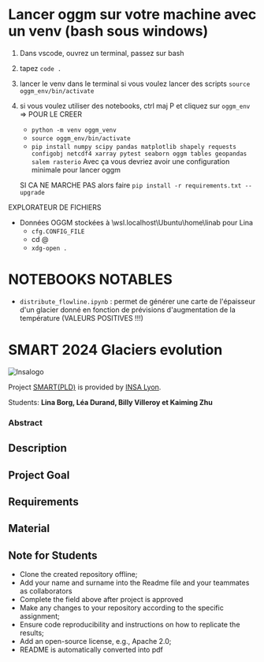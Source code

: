 # Lancer oggm sur votre machine avec un venv (bash sous windows)

1. Dans vscode, ouvrez un terminal, passez sur bash
2. tapez `code .`
3. lancer le venv dans le terminal si vous voulez lancer des scripts `source oggm_env/bin/activate`
4. si vous voulez utiliser des notebooks, ctrl maj P et cliquez sur `oggm_env`
    => POUR LE CREER
    - `python -m venv oggm_venv`
    - `source oggm_env/bin/activate`
    - `pip install numpy scipy pandas matplotlib shapely requests configobj netcdf4 xarray pytest seaborn oggm tables geopandas salem rasterio`
    Avec ça vous devriez avoir une configuration minimale pour lancer oggm

    SI CA NE MARCHE PAS alors faire `pip install -r requirements.txt --upgrade`


EXPLORATEUR DE FICHIERS
- Données OGGM stockées à \\wsl.localhost\Ubuntu\home\linab pour Lina
    - `cfg.CONFIG_FILE`
    - cd @
    - `xdg-open .`


# NOTEBOOKS NOTABLES
- `distribute_flowline.ipynb` : permet de générer une carte de l'épaisseur d'un glacier donné en fonction de prévisions d'augmentation de la température (VALEURS POSITIVES !!!)


# SMART 2024 Glaciers evolution

![Insalogo](./images/logo-insa_0.png)

Project [SMART(PLD)](riccardotommasini.com/teaching/smart) is provided by [INSA Lyon](https://www.insa-lyon.fr/).

Students: **Lina Borg, Léa Durand, Billy Villeroy et Kaiming Zhu**

### Abstract

## Description 

## Project Goal

## Requirements

## Material

## Note for Students

* Clone the created repository offline;
* Add your name and surname into the Readme file and your teammates as collaborators
* Complete the field above after project is approved
* Make any changes to your repository according to the specific assignment;
* Ensure code reproducibility and instructions on how to replicate the results;
* Add an open-source license, e.g., Apache 2.0;
* README is automatically converted into pdf

